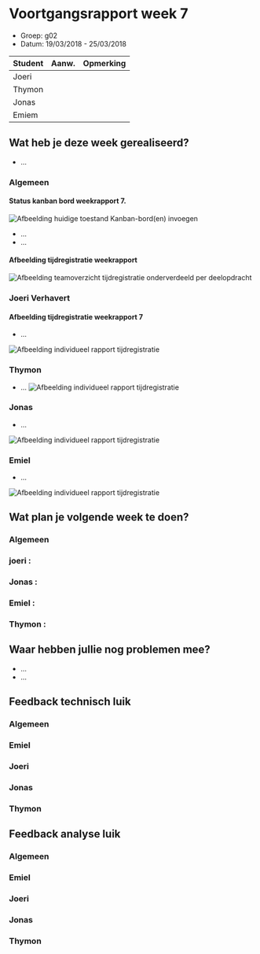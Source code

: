 # Voortgangsrapport week 7

* Groep: g02
* Datum: 19/03/2018 - 25/03/2018

| Student  | Aanw. | Opmerking |
| :---     | :---  | :---      |
| Joeri    |       |           |
| Thymon   |       |           |
| Jonas   |       |           |
| Emiem    |       |           |

## Wat heb je deze week gerealiseerd?

* ...

### Algemeen
#### Status kanban bord weekrapport 7.

![Afbeelding huidige toestand Kanban-bord(en) invoegen](img/)

* ...
* ...

#### Afbeelding tijdregistratie weekrapport 
![Afbeelding teamoverzicht tijdregistratie onderverdeeld per deelopdracht](img/)

### Joeri Verhavert
#### Afbeelding tijdregistratie weekrapport 7
* ...

![Afbeelding individueel rapport tijdregistratie](img/)

### Thymon

* ...
![Afbeelding individueel rapport tijdregistratie](img/)

### Jonas

* ...

![Afbeelding individueel rapport tijdregistratie](img/)

### Emiel

* ...

![Afbeelding individueel rapport tijdregistratie](img/)

## Wat plan je volgende week te doen?

### Algemeen
### joeri : 
### Jonas : 
### Emiel : 
### Thymon : 

## Waar hebben jullie nog problemen mee?

* ...
* ...

## Feedback technisch luik

### Algemeen

### Emiel 
### Joeri
### Jonas
### Thymon

## Feedback analyse luik

### Algemeen

### Emiel 
### Joeri
### Jonas
### Thymon


